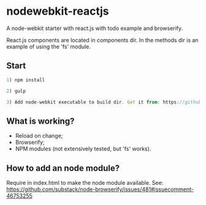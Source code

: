 nodewebkit-reactjs
==================

A node-webkit starter with react.js with todo example and browserify.

React.js components are located in components dir. In the methods dir is an example of using the 'fs' module.


Start
-----


````javascript
1) npm install
````
````javascript
2) gulp
````
````javascript
3) Add node-webkit executable to build dir. Get it from: https://github.com/rogerwang/node-webkit
````

What is working?
----------------
- Reload on change;
- Browserify;
- NPM modules (not extensively tested, but 'fs' works).

How to add an node module?
-----------------------
Require in index.html to make the node module available. See: https://github.com/substack/node-browserify/issues/481#issuecomment-46753255